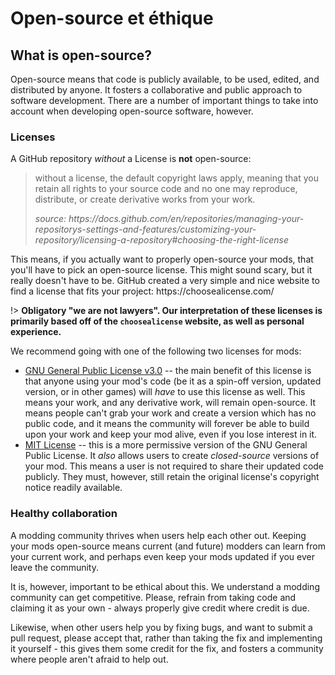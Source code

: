 # Open-source et éthique

## What is open-source?

Open-source means that code is publicly available, to be used, edited, and distributed by anyone. It fosters a
collaborative and public approach to software development. There are a number of important things to take into account
when developing open-source software, however.

### Licenses

A GitHub repository _without_ a License is **not** open-source:

> without a license, the default copyright laws apply, meaning that you retain all rights to your source code and no one
> may reproduce, distribute, or create derivative works from your work.
>
> _source: https\://docs.github.com/en/repositories/managing-your-repositorys-settings-and-features/customizing-your-repository/licensing-a-repository#choosing-the-right-license_

This means, if you actually want to properly open-source your mods, that you'll have to pick an open-source license.
This might sound scary, but it really doesn't have to be. GitHub created a very simple and nice website to find a
license that fits your project: https\://choosealicense.com/

!> **Obligatory "we are not lawyers". Our interpretation of these licenses is primarily based off of the `choosealicense`
website, as well as personal experience.**

We recommend going with one of the following two licenses for mods:

- [GNU General Public License v3.0](https://choosealicense.com/licenses/gpl-3.0/) -- the main benefit of this license is
  that anyone using your mod's code (be it as a spin-off version, updated version, or in other games) will _have_ to use
  this license as well. This means your work, and any derivative work, will remain open-source. It means people can't
  grab your work and create a version which has no public code, and it means the community will forever be able to build
  upon your work and keep your mod alive, even if you lose interest in it.
- [MIT License](https://choosealicense.com/licenses/mit/) -- this is a more permissive version of the GNU General Public
  License. It _also_ allows users to create _closed-source_ versions of your mod. This means a user is not required to
  share their updated code publicly. They must, however, still retain the original license's copyright notice readily
  available.

### Healthy collaboration

A modding community thrives when users help each other out. Keeping your mods open-source means current (and future)
modders can learn from your current work, and perhaps even keep your mods updated if you ever leave the community.

It is, however, important to be ethical about this. We understand a modding community can get competitive. Please,
refrain from taking code and claiming it as your own - always properly give credit where credit is due.

Likewise, when other users help you by fixing bugs, and want to submit a pull request, please accept that, rather
than taking the fix and implementing it yourself - this gives them some credit for the fix, and fosters a community
where people aren't afraid to help out.
